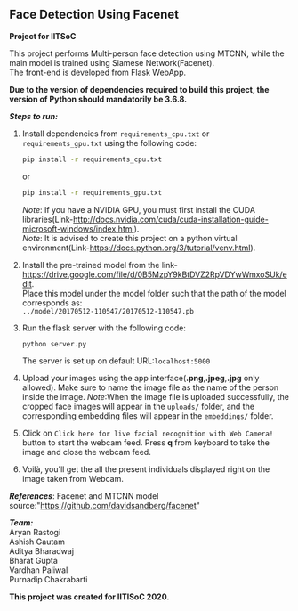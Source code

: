 ## Face Detection Using Facenet
**Project for IITSoC**

This project performs Multi-person face detection using MTCNN, while the main model is trained using Siamese Network(Facenet).  
The front-end is developed from Flask WebApp.  

**Due to the version of dependencies required to build this project, the version of Python should mandatorily be 3.6.8.**    


***Steps to run:***  
1. Install dependencies from `requirements_cpu.txt` or `requirements_gpu.txt` using the following code:  
    ```bash
    pip install -r requirements_cpu.txt
    ```
    or 
    ```bash
    pip install -r requirements_gpu.txt
    ```
   *Note*: If you have a NVIDIA GPU, you must first install the CUDA libraries(Link-http://docs.nvidia.com/cuda/cuda-installation-guide-microsoft-windows/index.html).  
   *Note*: It is advised to create this project on a python virtual environment(Link-https://docs.python.org/3/tutorial/venv.html). 
    
2. Install the pre-trained model from the link-https://drive.google.com/file/d/0B5MzpY9kBtDVZ2RpVDYwWmxoSUk/edit.  
   Place this model under the model folder such that the path of the model corresponds as:  
   `../model/20170512-110547/20170512-110547.pb`
  
3. Run the flask server with the following code:
   ```bash
   python server.py
   ```
   The server is set up on default URL:`localhost:5000`  
   
4. Upload your images using the app interface(**.png**,**.jpeg**,**.jpg** only allowed). Make sure to name the image file as the name of the person inside the image.
   *Note*:When the image file is uploaded successfully, the cropped face images will appear in the `uploads/` folder, and the corresponding embedding files will appear in the
   `embeddings/` folder.

5. Click on `Click here for live facial recognition with Web Camera!` button to start the webcam feed. Press **q** from keyboard to take the image and close the webcam feed.  

6. Voilà, you'll get the all the present individuals displayed right on the image taken from Webcam.

***References***:
Facenet and MTCNN model source:"https://github.com/davidsandberg/facenet"

***Team:***  
Aryan Rastogi    
Ashish Gautam     
Aditya Bharadwaj   
Bharat Gupta   
Vardhan Paliwal    
Purnadip Chakrabarti   

**This project was created for IITISoC 2020.**


